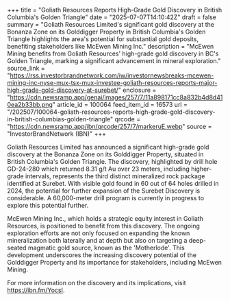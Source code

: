 +++
title = "Goliath Resources Reports High-Grade Gold Discovery in British Columbia's Golden Triangle"
date = "2025-07-07T14:10:42Z"
draft = false
summary = "Goliath Resources Limited's significant gold discovery at the Bonanza Zone on its Golddigger Property in British Columbia's Golden Triangle highlights the area's potential for substantial gold deposits, benefiting stakeholders like McEwen Mining Inc."
description = "McEwen Mining benefits from Goliath Resources' high-grade gold discovery in BC's Golden Triangle, marking a significant advancement in mineral exploration."
source_link = "https://rss.investorbrandnetwork.com/iw/investornewsbreaks-mcewen-mining-inc-nyse-mux-tsx-mux-investee-goliath-resources-reports-major-high-grade-gold-discovery-at-surebet/"
enclosure = "https://cdn.newsramp.app/genai/images/257/7/11a898171cc8a832b4d8d410ea2b33bb.png"
article_id = 100064
feed_item_id = 16573
url = "/202507/100064-goliath-resources-reports-high-grade-gold-discovery-in-british-columbias-golden-triangle"
qrcode = "https://cdn.newsramp.app/ibn/qrcode/257/7/markeruE.webp"
source = "InvestorBrandNetwork (IBN)"
+++

<p>Goliath Resources Limited has announced a significant high-grade gold discovery at the Bonanza Zone on its Golddigger Property, situated in British Columbia's Golden Triangle. The discovery, highlighted by drill hole GD-24-280 which returned 8.31 g/t Au over 23 meters, including higher-grade intervals, represents the third distinct mineralized rock package identified at Surebet. With visible gold found in 60 out of 64 holes drilled in 2024, the potential for further expansion of the Surebet Discovery is considerable. A 60,000-meter drill program is currently in progress to explore this potential further.</p><p>McEwen Mining Inc., which holds a strategic equity interest in Goliath Resources, is positioned to benefit from this discovery. The ongoing exploration efforts are not only focused on expanding the known mineralization both laterally and at depth but also on targeting a deep-seated magmatic gold source, known as the 'Motherlode'. This development underscores the increasing discovery potential of the Golddigger Property and its importance for stakeholders, including McEwen Mining.</p><p>For more information on the discovery and its implications, visit <a href='https://ibn.fm/YocsI' rel='nofollow' target='_blank'>https://ibn.fm/YocsI</a>.</p>